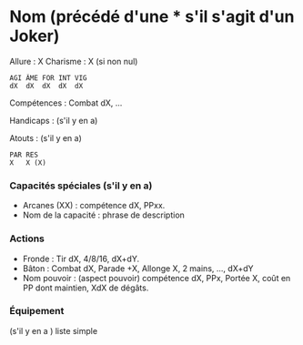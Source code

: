 # Nom (précédé d'une * s'il s'agit d'un Joker)

Allure : X
Charisme : X (si non nul)

	AGI	ÂME	FOR	INT	VIG
	dX	dX	dX	dX	dX

Compétences : Combat dX, ...

Handicaps : (s'il y en a)

Atouts : (s'il y en a)

	PAR	RES
	X	X (X)

### Capacités spéciales (s'il y en a)
- Arcanes (XX) : compétence dX, PPxx.
- Nom de la capacité : phrase de description

### Actions
- Fronde : Tir dX, 4/8/16, dX+dY.
- Bâton : Combat dX, Parade +X, Allonge X, 2 mains, ..., dX+dY
- Nom pouvoir : (aspect pouvoir) compétence dX, PPx, Portée X, coût en PP dont maintien, XdX de dégâts.

### Équipement
(s'il y en a ) liste simple

